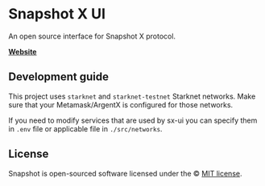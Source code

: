 # Snapshot X UI

An open source interface for Snapshot X protocol.

**[Website](https://snapshotx.xyz)**

## Development guide

This project uses `starknet` and `starknet-testnet` Starknet networks. Make sure that your Metamask/ArgentX is
configured for those networks.

If you need to modify services that are used by sx-ui you can specify them in `.env` file or applicable
file in `./src/networks`.

## License

Snapshot is open-sourced software licensed under the © [MIT license](LICENSE).

